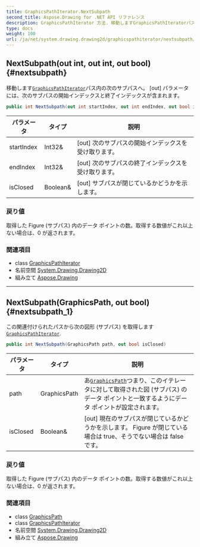 ```yaml
---
title: GraphicsPathIterator.NextSubpath
second_title: Aspose.Drawing for .NET API リファレンス
description: GraphicsPathIterator 方法. 移動しますGraphicsPathIteratorパス内の次のサブパスへ out パラメータには次のサブパスの開始インデックスと終了インデックスが含まれます
type: docs
weight: 100
url: /ja/net/system.drawing.drawing2d/graphicspathiterator/nextsubpath/
---
```

## NextSubpath(out int, out int, out bool) {#nextsubpath}

移動します[`GraphicsPathIterator`](../)パス内の次のサブパスへ。 [out] パラメータには、次のサブパスの開始インデックスと終了インデックスが含まれます。

```csharp
public int NextSubpath(out int startIndex, out int endIndex, out bool isClosed)
```

| パラメータ | タイプ | 説明 |
| --- | --- | --- |
| startIndex | Int32& | [out] 次のサブパスの開始インデックスを受け取ります。 |
| endIndex | Int32& | [out] 次のサブパスの終了インデックスを受け取ります。 |
| isClosed | Boolean& | [out] サブパスが閉じているかどうかを示します。 |

### 戻り値

取得した Figure (サブパス) 内のデータ ポイントの数。取得する数値がこれ以上ない場合は、0 が返されます。

### 関連項目

* class [GraphicsPathIterator](../)
* 名前空間 [System.Drawing.Drawing2D](../../graphicspathiterator/)
* 組み立て [Aspose.Drawing](../../../)

---

## NextSubpath(GraphicsPath, out bool) {#nextsubpath_1}

この関連付けられたパスから次の図形 (サブパス) を取得します[`GraphicsPathIterator`](../).

```csharp
public int NextSubpath(GraphicsPath path, out bool isClosed)
```

| パラメータ | タイプ | 説明 |
| --- | --- | --- |
| path | GraphicsPath | あ[`GraphicsPath`](../../graphicspath/)つまり、このイテレータに対して取得された図 (サブパス) のデータ ポイントと一致するようにデータ ポイントが設定されます。 |
| isClosed | Boolean& | [out] 現在のサブパスが閉じているかどうかを示します。 Figure が閉じている場合は true、そうでない場合は false です。 |

### 戻り値

取得した Figure (サブパス) 内のデータ ポイントの数。取得する数値がこれ以上ない場合は、0 が返されます。

### 関連項目

* class [GraphicsPath](../../graphicspath/)
* class [GraphicsPathIterator](../)
* 名前空間 [System.Drawing.Drawing2D](../../graphicspathiterator/)
* 組み立て [Aspose.Drawing](../../../)


